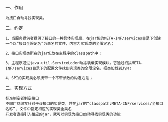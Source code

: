 一、作用

    为接口自动寻找实现类。
二、约定
    
    1、当服务提供者提供了接口的一种具体实现后，在jar包的META-INF/services目录下创建一个以“接口全限定名”为命名的文件，内容为实现类的全限定名；

    2、接口实现类所在的jar包放在主程序的classpath中；

    3、主程序通过java.util.ServiceLoder动态装载实现模块，它通过扫描META-INF/services目录下的配置文件找到实现类的全限定名，把类加载到JVM；

    4、SPI的实现类必须携带一个不带参数的构造方法；
    

二、实现方式

    标准制定者制定接口
    不同厂商编写针对于该接口的实现类，并在jar的“classpath:META-INF/services/全接口名称”, 文件中指定相应的实现类全类名
    开发者直接引入相应的jar，就可以实现为接口自动寻找实现类的功能
    
